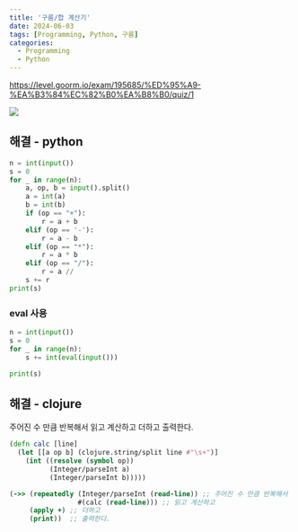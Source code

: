 ```yaml
---
title: '구름/합 계산기'
date: 2024-06-03
tags: [Programming, Python, 구름]
categories:
  - Programming
  - Python
---
```


https://level.goorm.io/exam/195685/%ED%95%A9-%EA%B3%84%EC%82%B0%EA%B8%B0/quiz/1

![](https://i.imgur.com/BBynTlQ.png)

## 해결 - python

```python
n = int(input())
s = 0
for _ in range(n):
	a, op, b = input().split()
	a = int(a)
	b = int(b)
	if (op == "+"):
		r = a + b
	elif (op == '-'):
		r = a - b
	elif (op == "*"):
		r = a * b
	elif (op == "/"):
		r = a //
	s += r
print(s)
```

### eval 사용

```python
n = int(input())
s = 0
for _ in range(n):
	s += int(eval(input()))

print(s)
```

## 해결 - clojure

주어진 수 만큼 반복해서
읽고 계산하고 더하고 출력한다.

```clojure
(defn calc [line]
  (let [[a op b] (clojure.string/split line #"\s+")]
    (int ((resolve (symbol op))
          (Integer/parseInt a)
          (Integer/parseInt b)))))

(->> (repeatedly (Integer/parseInt (read-line)) ;; 주어진 수 만큼 반복해서
                 #(calc (read-line))) ;; 읽고 계산하고
     (apply +) ;; 더하고
     (print))  ;; 출력한다.
```
